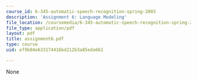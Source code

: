 ```yaml
---
course_id: 6-345-automatic-speech-recognition-spring-2003
description: 'Assignment 6: Language Modeling'
file_location: /coursemedia/6-345-automatic-speech-recognition-spring-2003/ef9b84e633174416bd212b3a85eda661_assignment6.pdf
file_type: application/pdf
layout: pdf
title: assignment6.pdf
type: course
uid: ef9b84e633174416bd212b3a85eda661

---
```

None